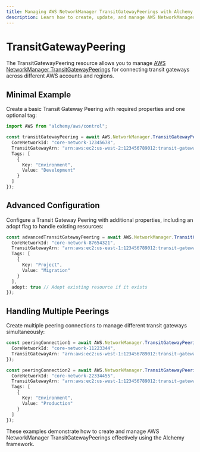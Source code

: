 ```yaml
---
title: Managing AWS NetworkManager TransitGatewayPeerings with Alchemy
description: Learn how to create, update, and manage AWS NetworkManager TransitGatewayPeerings using Alchemy Cloud Control.
---
```


# TransitGatewayPeering

The TransitGatewayPeering resource allows you to manage [AWS NetworkManager TransitGatewayPeerings](https://docs.aws.amazon.com/networkmanager/latest/userguide/) for connecting transit gateways across different AWS accounts and regions.

## Minimal Example

Create a basic Transit Gateway Peering with required properties and one optional tag:

```ts
import AWS from "alchemy/aws/control";

const transitGatewayPeering = await AWS.NetworkManager.TransitGatewayPeering("myTransitGatewayPeering", {
  CoreNetworkId: "core-network-12345678",
  TransitGatewayArn: "arn:aws:ec2:us-west-2:123456789012:transit-gateway/tgw-0abc1234567890def",
  Tags: [
    {
      Key: "Environment",
      Value: "Development"
    }
  ]
});
```

## Advanced Configuration

Configure a Transit Gateway Peering with additional properties, including an adopt flag to handle existing resources:

```ts
const advancedTransitGatewayPeering = await AWS.NetworkManager.TransitGatewayPeering("advancedTransitGatewayPeering", {
  CoreNetworkId: "core-network-87654321",
  TransitGatewayArn: "arn:aws:ec2:us-east-1:123456789012:transit-gateway/tgw-0fedcba9876543210",
  Tags: [
    {
      Key: "Project",
      Value: "Migration"
    }
  ],
  adopt: true // Adopt existing resource if it exists
});
```

## Handling Multiple Peerings

Create multiple peering connections to manage different transit gateways simultaneously:

```ts
const peeringConnection1 = await AWS.NetworkManager.TransitGatewayPeering("peeringConnection1", {
  CoreNetworkId: "core-network-11223344",
  TransitGatewayArn: "arn:aws:ec2:us-west-1:123456789012:transit-gateway/tgw-0abcdef1234567890"
});

const peeringConnection2 = await AWS.NetworkManager.TransitGatewayPeering("peeringConnection2", {
  CoreNetworkId: "core-network-22334455",
  TransitGatewayArn: "arn:aws:ec2:us-west-1:123456789012:transit-gateway/tgw-0fedcba9876543210",
  Tags: [
    {
      Key: "Environment",
      Value: "Production"
    }
  ]
});
```

These examples demonstrate how to create and manage AWS NetworkManager TransitGatewayPeerings effectively using the Alchemy framework.